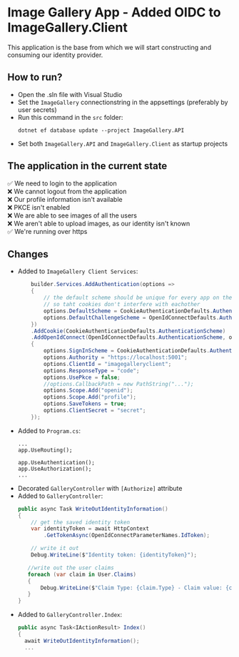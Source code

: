 # Image Gallery App - Added OIDC to ImageGallery.Client
This application is the base from which we will start constructing and consuming our identity provider.

## How to run?
- Open the .sln file with Visual Studio
- Set the `ImageGallery` connectionstring in the appsettings (preferably by user secrets)
- Run this command in the `src` folder:
    ```
    dotnet ef database update --project ImageGallery.API
    ```
- Set both `ImageGallery.API` and `ImageGallery.Client` as startup projects

## The application in the current state
✅ We need to login to the application <br/>
❌ We cannot logout from the application <br/>
❌ Our profile information isn't available <br/>
❌ PKCE isn't enabled<br/>
❌ We are able to see images of all the users <br/>
❌ We aren't able to upload images, as our identity isn't known <br/>
✅ We're running over https <br/>

## Changes
- Added to `ImageGallery Client Services`:
    ```csharp
        builder.Services.AddAuthentication(options =>
        {
            // the default scheme should be unique for every app on the same domain,
            // so taht cookies don't interfere with eachother
            options.DefaultScheme = CookieAuthenticationDefaults.AuthenticationScheme;
            options.DefaultChallengeScheme = OpenIdConnectDefaults.AuthenticationScheme;
        })
        .AddCookie(CookieAuthenticationDefaults.AuthenticationScheme)
        .AddOpenIdConnect(OpenIdConnectDefaults.AuthenticationScheme, options =>
        {
            options.SignInScheme = CookieAuthenticationDefaults.AuthenticationScheme;
            options.Authority = "https://localhost:5001";
            options.ClientId = "imagegalleryclient";
            options.ResponseType = "code";
            options.UsePkce = false;
            //options.CallbackPath = new PathString("...");
            options.Scope.Add("openid");
            options.Scope.Add("profile");
            options.SaveTokens = true;
            options.ClientSecret = "secret";
        });
    ```
- Added to `Program.cs`:
  ```
  ...
  app.UseRouting();

  app.UseAuthentication();
  app.UseAuthorization();
  ...
  ```
- Decorated `GalleryController` with `[Authorize]` attribute
- Added to `GalleryController`:
  ```csharp
  public async Task WriteOutIdentityInformation()
  {
      // get the saved identity token
      var identityToken = await HttpContext
          .GetTokenAsync(OpenIdConnectParameterNames.IdToken);

      // write it out
      Debug.WriteLine($"Identity token: {identityToken}");

     //write out the user claims
     foreach (var claim in User.Claims)
     {
         Debug.WriteLine($"Claim Type: {claim.Type} - Claim value: {claim.Value}");
     }
  }
  ```
- Added to `GalleryController.Index`:
  ```csharp
  public async Task<IActionResult> Index()
  {
    await WriteOutIdentityInformation();
    ...
  ```
